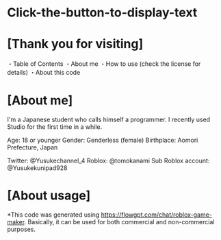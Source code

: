 # Click-the-button-to-display-text
# [Thank you for visiting]
・Table of Contents
・About me
・How to use (check the license for details)
・About this code

# [About me]
I'm a Japanese student who calls himself a programmer.
I recently used Studio for the first time in a while.

Age: 18 or younger
Gender: Genderless (female)
Birthplace: Aomori Prefecture, Japan

Twitter: @Yusukechannel_4
Roblox: @tomokanami
Sub Roblox account: @Yusukekunipad928

# [About usage]
*This code was generated using https://flowgpt.com/chat/roblox-game-maker.
Basically, it can be used for both commercial and non-commercial purposes.
